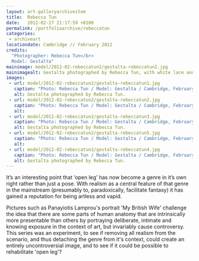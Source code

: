 ```yaml
---
layout: art-galleryarchiveitem
title:  Rebecca Tun
date:   2012-02-27 21:17:59 +0100
permalink: /portfolioarchive/rebeccatun
categories:
 - archiveart
locationdate: Cambridge // February 2012
credits:
  "Photographer: Rebecca Tun</br>
  Model: Gestalta"
mainimage: model/2012-02-rebeccatun2/gestalta-rebeccatun2.jpg
mainimagealt: Gestalta photographed by Rebecca Tun, with white lace and flowers
images:
 - url: model/2012-02-rebeccatun2/gestalta-rebeccatun1.jpg
   caption: "Photo: Rebecca Tun / Model: Gestalta / Cambridge, February 2012"
   alt: Gestalta photographed by Rebecca Tun.
 - url: model/2012-02-rebeccatun2/gestalta-rebeccatun2.jpg
   caption: "Photo: Rebecca Tun / Model: Gestalta / Cambridge, February 2012"
   alt:
 - url: model/2012-02-rebeccatun2/gestalta-rebeccatun3.jpg
   caption: "Photo: Rebecca Tun / Model: Gestalta / Cambridge, February 2012"
   alt: Gestalta photographed by Rebecca Tun.
 - url: model/2012-02-rebeccatun2/gestalta-rebeccatun5.jpg
   caption: "Photo: Rebecca Tun / Model: Gestalta / Cambridge, February 2012"
   alt:
 - url: model/2012-02-rebeccatun2/gestalta-rebeccatun4.jpg
   caption: "Photo: Rebecca Tun / Model: Gestalta / Cambridge, February 2012"
   alt: Gestalta photographed by Rebecca Tun.
---
```


It’s an interesting point that ‘open leg’ has now become a genre in it’s own right rather than just a pose. With realism as a central feature of that genre in the mainstream (presumably to, paradoxically, facilitate fantasy) it has gained a reputation for being artless and vapid.

Pictures such as Panayiotis Lamprou's portrait 'My British Wife' challenge the idea that there are some parts of human anatomy that are intrinsically more presentable than others by portraying deliberate, intimate and knowing exposure in the context of art, but invariably cause controversy. This series was an experiment, to see if removing all realism from the scenario, and thus detaching the genre from it's context, could create an entirely uncontroversial image, and to see if it could be possible to rehabilitate 'open leg'?
